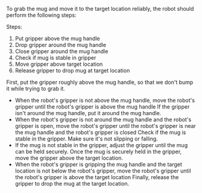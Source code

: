 To grab the mug and move it to the target location reliably, the robot should perform the following steps:

Steps:
1. Put gripper above the mug handle
2. Drop gripper around the mug handle
3. Close gripper around the mug handle
4. Check if mug is stable in gripper
5. Move gripper above target location
6. Release gripper to drop mug at target location

First, put the gripper roughly above the mug handle, so that we don't bump it while trying to grab it.
- When the robot's gripper is not above the mug handle, move the robot's gripper until the robot's gripper is above the mug handle
If the gripper isn't around the mug handle, put it around the mug handle.
- When the robot's gripper is not around the mug handle and the robot's gripper is open, move the robot's gripper until the robot's gripper is near the mug handle and the robot's gripper is closed
Check if the mug is stable in the gripper. Make sure it's not slipping or falling.
- If the mug is not stable in the gripper, adjust the gripper until the mug can be held securely.
Once the mug is securely held in the gripper, move the gripper above the target location.
- When the robot's gripper is gripping the mug handle and the target location is not below the robot's gripper, move the robot's gripper until the robot's gripper is above the target location
Finally, release the gripper to drop the mug at the target location.